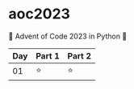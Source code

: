 # aoc2023
🎄 Advent of Code 2023 in Python 🐍

| Day | Part 1 | Part 2 |
| --- | ------ | ------ |
| 01  | ⭐     | ⭐     |
